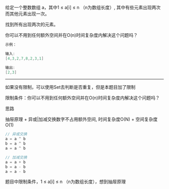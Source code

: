 给定一个整数数组 a，其中1 ≤ a[i] ≤ n （n为数组长度）, 其中有些元素出现两次而其他元素出现一次。

找到所有出现两次的元素。

你可以不用到任何额外空间并在O(n)时间复杂度内解决这个问题吗？

```cpp
示例：

输入:
[4,3,2,7,8,2,3,1]

输出:
[2,3]
```

---

如果没有限制，可以使用Set去判断是否重复，但是本题目加了限制

限制条件：你可以不用到任何额外空间并在O(n)时间复杂度内解决这个问题吗？

思路


抽屉原理 + 异或|加减交换数字不占用额外空间, 时间复杂度O(N) + 空间复杂度O(1)

```javascript
// 异或交换
a = a ^ b
b = a ^ b
a = a ^ b

// 加减交换
a = a + b
b = a - b
a = a - b
```

题目中限制条件，1 ≤ a[i] ≤ n （n为数组长度），想到抽屉原理
